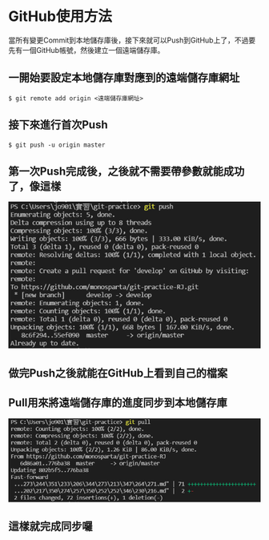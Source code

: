 # GitHub使用方法
當所有變更Commit到本地儲存庫後，接下來就可以Push到GitHub上了，不過要先有一個GitHub帳號，然後建立一個遠端儲存庫。
## 一開始要設定本地儲存庫對應到的遠端儲存庫網址
    $ git remote add origin <遠端儲存庫網址>
## 接下來進行首次Push
    $ git push -u origin master
## 第一次Push完成後，之後就不需要帶參數就能成功了，像這樣
![Push](pic/Push.PNG)
## 做完Push之後就能在GitHub上看到自己的檔案
## Pull用來將遠端儲存庫的進度同步到本地儲存庫
![Pull](pic/Pull.PNG)
## 這樣就完成同步囉
